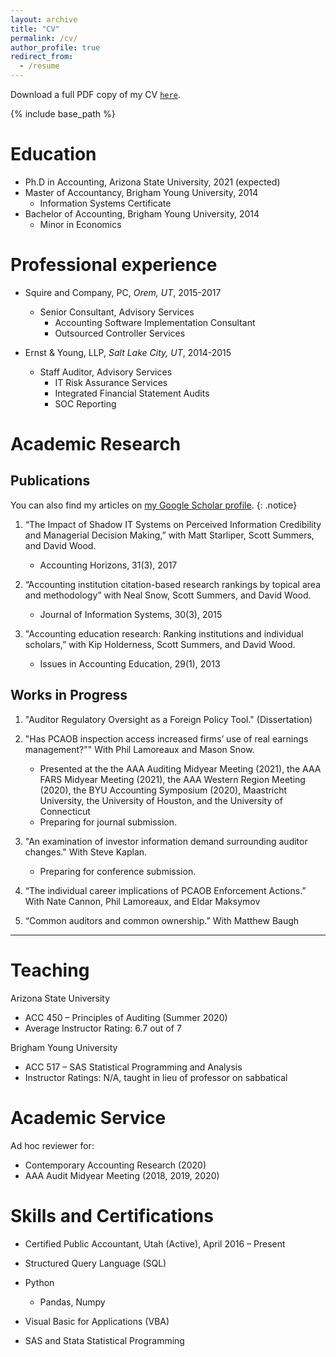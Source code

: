 ```yaml
---
layout: archive
title: "CV"
permalink: /cv/
author_profile: true
redirect_from:
  - /resume
---
```


Download a full PDF copy of my CV <a href="/files/cv.pdf">`here`</a>.

{% include base_path %}

Education
======
* Ph.D in Accounting, Arizona State University, 2021 (expected)
* Master of Accountancy, Brigham Young University, 2014
  * Information Systems Certificate
* Bachelor of Accounting, Brigham Young University, 2014
  * Minor in Economics


Professional experience
======
* Squire and Company, PC, _Orem, UT_, 2015-2017
  * Senior Consultant, Advisory Services
    * Accounting Software Implementation Consultant
    * Outsourced Controller Services

* Ernst & Young, LLP, _Salt Lake City, UT_, 2014-2015
  * Staff Auditor, Advisory Services
    * IT Risk Assurance Services
    * Integrated Financial Statement Audits
    * SOC Reporting



Academic Research
======

Publications
-----
You can also find my articles on <a href="https://scholar.google.com/citations?user=vu9p_eAAAAAJ&hl=en">my Google Scholar profile</a>.
{: .notice}


1. “The Impact of Shadow IT Systems on Perceived Information Credibility and Managerial Decision Making,” with Matt Starliper, Scott Summers, and David Wood.
    * Accounting Horizons, 31(3), 2017

2. “Accounting institution citation-based research rankings by topical area and methodology” with Neal Snow, Scott Summers, and David Wood.
    * Journal of Information Systems, 30(3), 2015

3. "Accounting education research: Ranking institutions and individual scholars,” with Kip Holderness, Scott Summers, and David Wood.
    * Issues in Accounting Education, 29(1), 2013


Works in Progress
-----
1. "Auditor Regulatory Oversight as a Foreign Policy Tool." (Dissertation)

2.	"Has PCAOB inspection access increased firms’ use of real earnings management?"" With Phil Lamoreaux and Mason Snow.
	 * Presented at the the AAA Auditing Midyear Meeting (2021), the AAA FARS Midyear Meeting (2021), the AAA Western Region Meeting (2020), the BYU Accounting Symposium (2020), Maastricht University, the University of Houston, and the University of Connecticut
	 * Preparing for journal submission.

3.	"An examination of investor information demand surrounding auditor changes." With Steve Kaplan.
	 * Preparing for conference submission.

4.	“The individual career implications of PCAOB Enforcement Actions.” With Nate Cannon, Phil Lamoreaux, and Eldar Maksymov

5.	“Common auditors and common ownership.” With Matthew Baugh

-----

<!---
  <ul>{% for post in site.publications %}
    {% include archive-single-cv.html %}
  {% endfor %}</ul>
--->

Teaching
======
Arizona State University
  * ACC 450 – Principles of Auditing (Summer 2020)
  * Average Instructor Rating: 6.7 out of 7

Brigham Young University
  * ACC 517 – SAS Statistical Programming and Analysis
  * Instructor Ratings: N/A, taught in lieu of professor on sabbatical

Academic Service
======
Ad hoc reviewer for:
* Contemporary Accounting Research (2020)
* AAA Audit Midyear Meeting (2018, 2019, 2020)

Skills and Certifications
======
* Certified Public Accountant, Utah (Active), April 2016 – Present

* Structured Query Language (SQL)
* Python
  * Pandas, Numpy
* Visual Basic for Applications (VBA)
* SAS and Stata Statistical Programming
